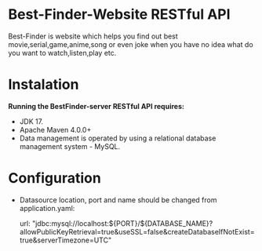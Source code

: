 # Best-Finder-Website RESTful API
 Best-Finder is website which helps you find out best movie,serial,game,anime,song or even joke when you have no idea what do you want to watch,listen,play etc.
 # Instalation
 <strong>Running the BestFinder-server RESTful API requires:</strong>
 -  JDK 17.
 -  Apache Maven 4.0.0+
 -  Data management is operated by using a relational database management system - MySQL.
  # Configuration
 - Datasource location, port and name should be changed from application.yaml:
   <p>
     url: "jdbc:mysql://localhost:${PORT}/${DATABASE_NAME}?allowPublicKeyRetrieval=true&useSSL=false&createDatabaseIfNotExist=true&serverTimezone=UTC"
   </p>
 
 
